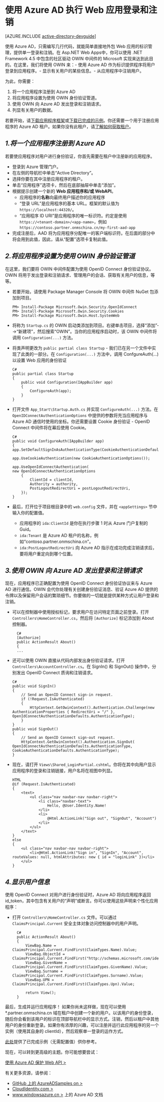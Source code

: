 <properties
	pageTitle="Azure AD .NET 入门 | Windows Azure"
	description="如何生成一个与 Azure AD 集成以支持登录的 .NET MVC Web 应用。"
	services="active-directory"
	documentationCenter=".net"
	authors="dstrockis"
	manager="mbaldwin"
	editor=""/>

<tags
	ms.service="active-directory"
	ms.date="04/28/2015"
	wacn.date="06/16/2015"/>

# 使用 Azure AD 执行 Web 应用登录和注销

[AZURE.INCLUDE [active-directory-devguide](../includes/active-directory-devguide)]

使用 Azure AD，只需编写几行代码，就能简单直接地外包 Web 应用的标识管理，提供单一登录和注销。在 Asp.NET Web Apps中，你可以使用 .NET Framework 4.5 中包含的社区驱动 OWIN 中间件的 Microsoft 实现来达到此目的。在这里，我们将使用 OWIN 来：- 使用 Azure AD 作为标识提供程序将用户登录到应用程序。- 显示有关用户的某些信息。- 从应用程序中注销用户。

为此，你需要：

1. 将一个应用程序注册到 Azure AD
2. 将应用程序设置为使用 OWIN 身份验证管道。
3. 使用 OWIN 向 Azure AD 发出登录和注销请求。
4. 列显有关用户的数据。

若要开始，请[下载应用程序框架](https://github.com/AzureADQuickStarts/WebApp-OpenIdConnect-DotNet/archive/skeleton.zip)或[下载已完成的示例](https://github.com/AzureADQuickStarts/WebApp-OpenIdConnect-DotNet/archive/complete.zip)。你还需要一个用于注册应用程序的 Azure AD 租户。如果你没有此租户，请[了解如何获取租户](active-directory-howto-tenant)。

## *1.将一个应用程序注册到 Azure AD*
若要使应用程序对用户进行身份验证，你首先需要在租户中注册新的应用程序。

- 登录到 Azure 管理门户。
- 在左侧的导航栏中单击“Active Directory”。
- 选择你要在其中注册应用程序的租户。
- 单击“应用程序”选项卡，然后在底部抽屉中单击“添加”。
- 根据提示创建一个新的 **Web 应用程序和/或 WebAPI**。
    - 应用程序的**名称**向最终用户描述你的应用程序
    -	“登录 URL”是应用程序的基本 URL。框架的默认值为 `https://localhost:44320/`。
    - “应用程序 ID URI”是应用程序的唯一标识符。约定是使用 `https://<tenant-domain>/<app-name>`，例如 `https://contoso.partner.onmschina.cn/my-first-aad-app`
- 完成注册后，AAD 将为应用程序分配唯一的客户端标识符。在后面的部分中将会用到此值，因此，请从“配置”选项卡复制此值。

## *2.将应用程序设置为使用 OWIN 身份验证管道*
在这里，我们要将 OWIN 中间件配置为使用 OpenID Connect 身份验证协议。OWIN 将用于发出登录和注销请求、管理用户的会话、获取有关用户的信息，等等。

-	若要开始，请使用 Package Manager Console 将 OWIN 中间件 NuGet 包添加到项目。


		PM> Install-Package Microsoft.Owin.Security.OpenIdConnect
		PM> Install-Package Microsoft.Owin.Security.Cookies
		PM> Install-Package Microsoft.Owin.Host.SystemWeb

-	将称为 `Startup.cs` 的 OWIN 启动类添加到项目。右键单击项目，选择“添加”-->“新建项”，然后搜索“OWIN”。当你的应用程序启动时，该 OWIN 中间件将调用 `Configuration(...)` 方法。
-	将类声明更改为 `public partial class Startup` - 我们已在另一个文件中实现了此类的一部分。在 `Configuration(...)` 方法中，调用 ConfgureAuth(...) 以设置 Web 应用的身份验证  

		C#
		public partial class Startup
		{
    		public void Configuration(IAppBuilder app)
    		{
        		ConfigureAuth(app);
    		}
		}


-	打开文件 `App_Start\Startup.Auth.cs` 并实现 `ConfigureAuth(...)` 方法。在 `OpenIDConnectAuthenticationOptions` 中提供的参数将充当应用程序与 Azure AD 通信时使用的坐标。你还需要设置 Cookie 身份验证 - OpenID Connect 中间件将在幕后使用 Cookie。

		C#
		public void ConfigureAuth(IAppBuilder app)
		{
		app.SetDefaultSignInAsAuthenticationType(CookieAuthenticationDefaults.AuthenticationType);

		app.UseCookieAuthentication(new CookieAuthenticationOptions());

		app.UseOpenIdConnectAuthentication(
		new OpenIdConnectAuthenticationOptions
    		{
        		ClientId = clientId,
        		Authority = authority,
        		PostLogoutRedirectUri = postLogoutRedirectUri,
    		});
		}


-	最后，打开位于项目根目录中的 `web.config` 文件，并在 `<appSettings>` 节中输入你的配置值。
    -	应用程序的 `ida:ClientId` 是你在执行步骤 1 时从 Azure 门户复制的 Guid。
    -	`ida:Tenant` 是 Azure AD 租户的名称，例如“contoso.partner.onmschina.cn”。
    -	`ida:PostLogoutRedirectUri` 向 Azure AD 指示在成功完成注销请求后，要将用户重定向到哪个位置。

## *3.使用 OWIN 向 Azure AD 发出登录和注销请求*
现在，应用程序已正确配置为使用 OpenID Connect 身份验证协议来与 Azure AD 进行通信。OWIN 会代你处理有关创建身份验证消息、验证 Azure AD 提供的令牌以及保留用户会话的繁琐细节。你要做的一切就是提供某种方式让用户登录和注销。

- 可以在控制器中使用授权标记，要求用户在访问特定页面之前登录。打开 `Controllers\HomeController.cs`，然后将 `[Authorize]` 标记添加到 About 控制器。

		C#
		[Authorize]
		public ActionResult About()
		{
  		...


-	还可以使用 OWIN 直接从代码内部发出身份验证请求。打开 `Controllers\AccountController.cs`。在 SignIn() 和 SignOut() 操作中，分别发出 OpenID Connect 质询和注销请求。

		C#
		public void SignIn()
		{
    		// Send an OpenID Connect sign-in request.
    		if (!Request.IsAuthenticated)
    		{
        		HttpContext.GetOwinContext().Authentication.Challenge(new AuthenticationProperties { RedirectUri = "/" }, OpenIdConnectAuthenticationDefaults.AuthenticationType);
    		}
		}
		public void SignOut()
		{
    		// Send an OpenID Connect sign-out request.
    		HttpContext.GetOwinContext().Authentication.SignOut(
        OpenIdConnectAuthenticationDefaults.AuthenticationType, CookieAuthenticationDefaults.AuthenticationType);
		}


-	现在，请打开 `Views\Shared_LoginPartial.cshtml`。你将在其中向用户显示应用程序的登录和注销链接，用户名将在视图中列显。

		HTML
		@if (Request.IsAuthenticated)
		{
    		<text>
        		<ul class="nav navbar-nav navbar-right">
            		<li class="navbar-text">
                		Hello, @User.Identity.Name!
            		</li>
            		<li>
                		@Html.ActionLink("Sign out", "SignOut", "Account")
            		</li>
        		</ul>
    		</text>
		}
		else
		{
    		<ul class="nav navbar-nav navbar-right">
        		<li>@Html.ActionLink("Sign in", "SignIn", "Account", routeValues: null, htmlAttributes: new { id = "loginLink" })</li>
    		</ul>
		}


## *4.显示用户信息*
使用 OpenID Connect 对用户进行身份验证时，Azure AD 将向应用程序返回 id_token，其中包含有关用户的“声明”或断言。你可以使用这些声明来个性化应用程序：

- 打开 `Controllers\HomeController.cs` 文件。可以通过 `ClaimsPrincipal.Current` 安全主体对象访问控制器中的用户声明。

		C#
		public ActionResult About()
		{
    		ViewBag.Name = ClaimsPrincipal.Current.FindFirst(ClaimTypes.Name).Value;
    		ViewBag.ObjectId = ClaimsPrincipal.Current.FindFirst("http://schemas.microsoft.com/identity/claims/objectidentifier").Value;
    		ViewBag.GivenName = ClaimsPrincipal.Current.FindFirst(ClaimTypes.GivenName).Value;
    		ViewBag.Surname = ClaimsPrincipal.Current.FindFirst(ClaimTypes.Surname).Value;
    		ViewBag.UPN = ClaimsPrincipal.Current.FindFirst(ClaimTypes.Upn).Value;

    		return View();
		}


最后，生成并运行应用程序！ 如果你尚未这样做，现在可以使用 *.partner.onmschina.cn 域在租户中创建一个新的用户。以该用户的身份登录，随后你会看到该用户的标识在顶部导航栏中的显示方式。注销，然后以租户中其他用户的身份重新登录。如果你有浓厚的兴趣，可以注册并运行此应用程序的另一个实例（使用其自身的 clientId），然后观察单一登录的运作方式。

[此处](https://github.com/AzureADQuickStarts/WebApp-OpenIdConnect-DotNet/archive/complete.zip)提供了已完成示例（无需配置值）供你参考。

现在，可以转到更高级的主题。你可能想要尝试：

[使用 Azure AD 保护 Web API >](active-directory-devquickstarts-webapi-dotnet)

有关更多资源，请参阅：
- [GitHub 上的 AzureADSamples on >](https://github.com/AzureAdSamples)
- [CloudIdentity.com >](https://cloudidentity.com) 
- [www.windowsazure.cn >](/documentation/services/identity/) 上的 Azure AD 文档

<!---HONumber=60-->